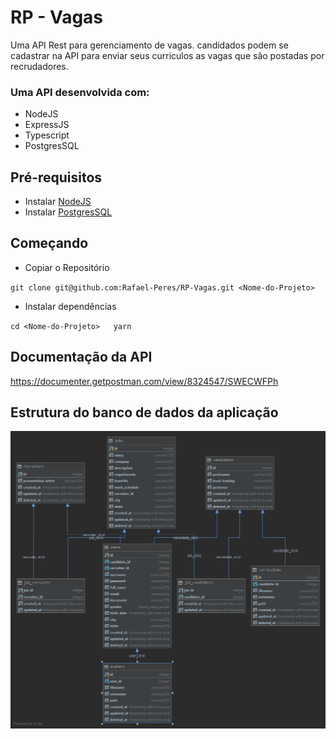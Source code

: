 # RP - Vagas

Uma API Rest para gerenciamento de vagas. candidados podem se cadastrar na API para enviar seus curriculos as vagas que são postadas por recrudadores.

### Uma API desenvolvida com: 

* NodeJS
* ExpressJS
* Typescript
* PostgresSQL

## Pré-requisitos

* Instalar [NodeJS](https://nodejs.org/en/)
* Instalar [PostgresSQL](https://www.postgresql.org/)

## Começando 

* Copiar o Repositório

``
git clone git@github.com:Rafael-Peres/RP-Vagas.git <Nome-do-Projeto>
``

* Instalar dependências 

``
cd <Nome-do-Projeto>  
yarn
``

## Documentação da API

https://documenter.getpostman.com/view/8324547/SWECWFPh

## Estrutura do banco de dados da aplicação

![public](/public.png)

